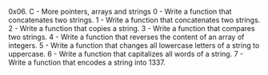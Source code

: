 0x06. C - More pointers, arrays and strings
 0 - Write a function that concatenates two strings.
 1 - Write a function that concatenates two strings.
 2 - Write a function that copies a string.
 3 - Write a function that compares two strings.
 4 - Write a function that reverses the content of an array of integers.
 5 - Write a function that changes all lowercase letters of a string to uppercase.
 6 - Write a function that capitalizes all words of a string.
 7 - Write a function that encodes a string into 1337.

